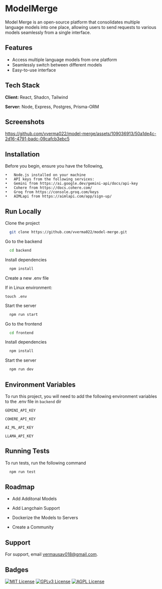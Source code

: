 # ModelMerge

Model Merge is an open-source platform that consolidates multiple language models into one place, allowing users to send requests to various models seamlessly from a single interface.

## Features

- Access multiple language models from one platform
- Seamlessly switch between different models
- Easy-to-use interface

## Tech Stack

**Client:** React, Shadcn, Tailwind

**Server:** Node, Express, Postgres, Prisma-ORM

## Screenshots

https://github.com/vverma022/model-merge/assets/109036913/50a1de4c-2d16-4791-badc-09cafcb3ebc5

## Installation

Before you begin, ensure you have the following,

    •	Node.js installed on your machine
    •	API keys from the following services:
    •	Gemini from https://ai.google.dev/gemini-api/docs/api-key
    •	Cohere from https://docs.cohere.com/
    •	Groq from https://console.groq.com/keys
    •	AIMLapi from https://aimlapi.com/app/sign-up/

## Run Locally

Clone the project

```bash
  git clone https://github.com/vverma022/model-merge.git
```

Go to the backend

```bash
  cd backend
```

Install dependencies

```bash
  npm install
```

Create a new .env file

If in Linux environment:

```
touch .env
```

Start the server

```bash
  npm run start
```

Go to the frontend

```bash
  cd frontend
```

Install dependencies

```bash
  npm install
```

Start the server

```bash
  npm run dev
```

## Environment Variables

To run this project, you will need to add the following environment variables to the .env file in `backend` dir

`GEMINI_API_KEY`

`COHERE_API_KEY`

`AI_ML_API_KEY`

`LLAMA_API_KEY`

## Running Tests

To run tests, run the following command

```bash
  npm run test
```

## Roadmap

- Add Additonal Models

- Add Langchain Support

- Dockerize the Models to Servers

- Create a Community

## Support

For support, email vermausav018@gmail.com.

## Badges

[![MIT License](https://img.shields.io/badge/License-MIT-green.svg)](https://choosealicense.com/licenses/mit/)
[![GPLv3 License](https://img.shields.io/badge/License-GPL%20v3-yellow.svg)](https://opensource.org/licenses/)
[![AGPL License](https://img.shields.io/badge/license-AGPL-blue.svg)](http://www.gnu.org/licenses/agpl-3.0)

